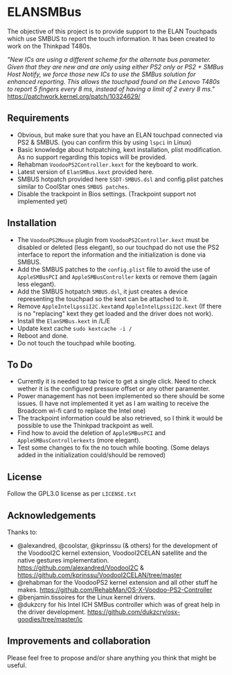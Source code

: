 # ELANSMBus

The objective of this project is to provide support to the ELAN Touchpads which use SMBUS to report the touch information. It has been created to work on the Thinkpad T480s.

*"New ICs are using a different scheme for the alternate bus parameter.
Given that they are new and are only using either PS2 only or PS2 + SMBus Host Notify, we force those new ICs to use the SMBus solution for enhanced reporting.
This allows the touchpad found on the Lenovo T480s to report 5 fingers every 8 ms, instead of having a limit of 2 every 8 ms."*
https://patchwork.kernel.org/patch/10324629/

## Requirements
- Obvious, but make sure that you have an ELAN touchpad connected via PS2 & SMBUS. (you can confirm this by using `lspci` in Linux)
- Basic knowledge about hotpatching, kext installation, plist modification. As no support regarding this topics will be provided.
- Rehabman `VoodooPS2Controller.kext` for the keyboard to work. 
- Latest version of `ElanSMBus.kext` provided here. 
- SMBUS hotpatch provided here `SSDT-SMBUS.dsl` and config.plist patches similar to CoolStar ones `SMBUS patches`. 
- Disable the trackpoint in Bios settings. (Trackpoint support not implemented yet)

## Installation

- The `VoodooPS2Mouse` plugin from `VoodooPS2Controller.kext` must be disabled or deleted (less elegant), so our touchpad do not use the PS2 interface to report the information and the initialization is done via SMBUS.
- Add the SMBUS patches to the `config.plist` file to avoid the use of `AppleSMBusPCI` and `AppleSMBusController` kexts or remove them (again less elegant).
- Add the SMBUS hotpatch `SMBUS.dsl`, it just creates a device representing the touchpad so the kext can be attached to it.
- Remove `AppleIntelLpssiI2C.kext`and `AppleIntelLpssiI2C.kext` (If there is no "replacing" kext they get loaded and the driver does not work).
- Install the `ElanSMBus.kext` in /L/E
- Update kext cache `sudo kextcache -i /`
- Reboot and done.
- Do not touch the touchpad while booting. 

## To Do

- Currently it is needed to tap twice to get a single click. Need to check wether it is the configured pressure offset or any other paramenter.
- Power management has not been implemented so there should be some issues. (I have not implemented it yet as I am waiting to receive the Broadcom wi-fi card to replace the Intel one)
- The trackpoint information could be also retrieved, so I think it would be possible to use the Thinkpad trackpoint as well.
- Find how to avoid the deletion of `AppleSMBusPCI` and `AppleSMBusControllerkexts` (more elegant).
- Test some changes to fix the no touch while booting. (Some delays added in the initialization could/should be removed)

## License

Follow the GPL3.0 license as per `LICENSE.txt`

## Acknowledgements

Thanks to:
- @alexandred, @coolstar, @kprinssu (& others) for the development of the VoodooI2C kernel extension, VoodooI2CELAN satellite and the native gestures implementation. https://github.com/alexandred/VoodooI2C & https://github.com/kprinssu/VoodooI2CELAN/tree/master
- @rehabman for the VoodooPS2 kernel extension and all other stuff he makes. https://github.com/RehabMan/OS-X-Voodoo-PS2-Controller
- @benjamin.tissoires for the Linux kernel drivers.
- @dukzcry for his Intel ICH SMBus controller which was of great help in the driver development. https://github.com/dukzcry/osx-goodies/tree/master/ic 

## Improvements and collaboration

Please feel free to propose and/or share anything you think that might be useful.

